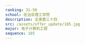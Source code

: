 ```yaml
---
ranking: 31-50
school: 佐治亚理工学院
description: 全美第三十四
src: /assets/offer_update/185.jpg
major: 电子计算机工程
sequence: 185
---
```

